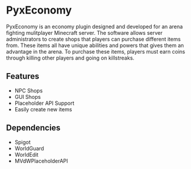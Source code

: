 # PyxEconomy


PyxEconomy is an economy plugin designed and developed for an arena fighting mulitplayer Minecraft server. The software allows server administrators
to create shops that players can purchase different items from. These items all have unique abilities and powers that gives them an advantage in the arena.
To purchase these items, players must earn coins through killing other players and going on killstreaks.

## Features
* NPC Shops
* GUI Shops
* Placeholder API Support
* Easily create new items

## Dependencies
* Spigot
* WorldGuard
* WorldEdit
* MVdWPlaceholderAPI

